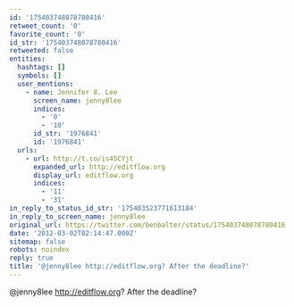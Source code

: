```yaml
---
id: '175403748078780416'
retweet_count: '0'
favorite_count: '0'
id_str: '175403748078780416'
retweeted: false
entities:
  hashtags: []
  symbols: []
  user_mentions:
    - name: Jennifer 8. Lee
      screen_name: jenny8lee
      indices:
        - '0'
        - '10'
      id_str: '1976841'
      id: '1976841'
  urls:
    - url: http://t.co/is45CYjt
      expanded_url: http://editflow.org
      display_url: editflow.org
      indices:
        - '11'
        - '31'
in_reply_to_status_id_str: '175403523771613184'
in_reply_to_screen_name: jenny8lee
original_url: https://twitter.com/benbalter/status/175403748078780416
date: '2012-03-02T02:14:47.000Z'
sitemap: false
robots: noindex
reply: true
title: '@jenny8lee http://editflow.org? After the deadline?'
---
```


@jenny8lee http://editflow.org? After the deadline?